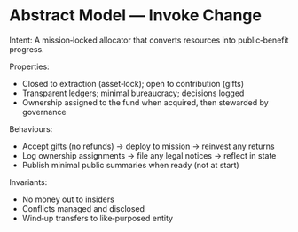 # Abstract Model — Invoke Change

Intent: A mission‑locked allocator that converts resources into public‑benefit progress.

Properties:
- Closed to extraction (asset‑lock); open to contribution (gifts)
- Transparent ledgers; minimal bureaucracy; decisions logged
- Ownership assigned to the fund when acquired, then stewarded by governance

Behaviours:
- Accept gifts (no refunds) → deploy to mission → reinvest any returns
- Log ownership assignments → file any legal notices → reflect in state
- Publish minimal public summaries when ready (not at start)

Invariants:
- No money out to insiders
- Conflicts managed and disclosed
- Wind‑up transfers to like‑purposed entity
